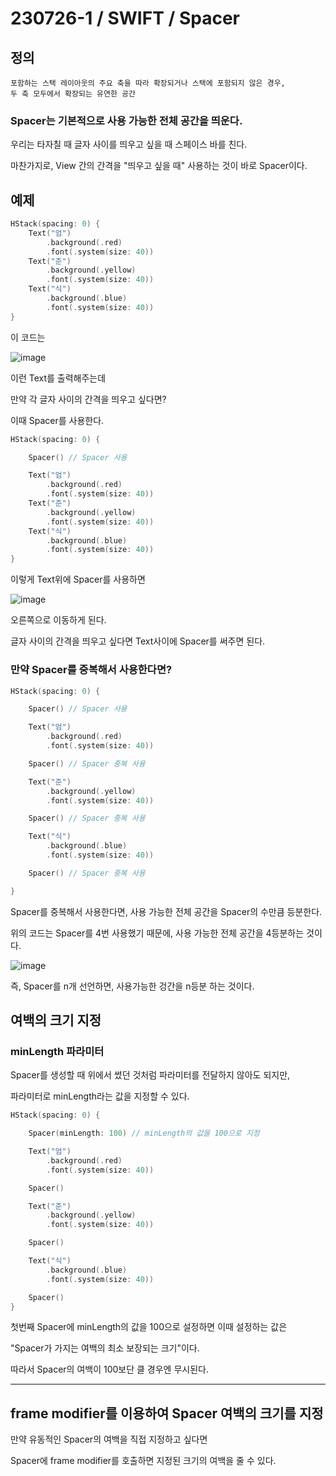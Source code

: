 # 230726-1 / SWIFT / Spacer

## 정의
```
포함하는 스택 레이아웃의 주요 축을 따라 확장되거나 스택에 포함되지 않은 경우,
두 축 모두에서 확장되는 유연한 공간
```

### Spacer는 기본적으로 사용 가능한 전체 공간을 띄운다.

우리는 타자칠 때 글자 사이를 띄우고 싶을 때 스페이스 바를 친다.

마찬가지로, View 간의 간격을 "띄우고 싶을 때" 사용하는 것이 바로 Spacer이다.

## 예제

```swift
HStack(spacing: 0) {
    Text("엄")      
        .background(.red)
        .font(.system(size: 40))
    Text("준")
        .background(.yellow)
        .font(.system(size: 40))
    Text("식")
        .background(.blue)
        .font(.system(size: 40))
}
```

이 코드는 

![image](https://cdn.discordapp.com/attachments/1147333501696364555/1159018543107559444/2023-07-26_9.43.14.png?ex=651e5ba2&is=651d0a22&hm=377882399c7f471a4cd7966ec842aab57e68372257e121e9d8e674231f33d9aa&)

이런 Text를 출력해주는데 

만약 각 글자 사이의 간격을 띄우고 싶다면?

이때 Spacer를 사용한다.

```swift
HStack(spacing: 0) {

    Spacer() // Spacer 사용

    Text("엄")      
        .background(.red)
        .font(.system(size: 40))
    Text("준")
        .background(.yellow)
        .font(.system(size: 40))
    Text("식")
        .background(.blue)
        .font(.system(size: 40))
}
```

이렇게 Text위에 Spacer를 사용하면 

![image](https://cdn.discordapp.com/attachments/1147333501696364555/1159018543367602176/2023-07-26_9.48.27.png?ex=651e5ba2&is=651d0a22&hm=758bd730a7f2c27b84110cb6b56c4d9c9c6ce16625dc133fdfecfbc95ed77be6&)

오른쪽으로 이동하게 된다.

글자 사이의 간격을 띄우고 싶다면 Text사이에 Spacer를 써주면 된다.

### 만약 Spacer를 중복해서 사용한다면?

```swift
HStack(spacing: 0) {

    Spacer() // Spacer 사용

    Text("엄")      
        .background(.red)
        .font(.system(size: 40))

    Spacer() // Spacer 중복 사용

    Text("준")
        .background(.yellow)
        .font(.system(size: 40))

    Spacer() // Spacer 중복 사용

    Text("식")
        .background(.blue)
        .font(.system(size: 40))

    Spacer() // Spacer 중복 사용

}
```

Spacer를 중복해서 사용한다면, 사용 가능한 전체 공간을 Spacer의 수만큼 등분한다. 

위의 코드는 Spacer를 4번 사용했기 때문에, 사용 가능한 전체 공간을 4등분하는 것이다.

![image](https://cdn.discordapp.com/attachments/1147333501696364555/1159018543602475069/2023-07-26_9.59.27_.png?ex=651e5ba2&is=651d0a22&hm=e15a32504fe23f6d52b37d0abba4a4dee10b56df9839f352fff122214a7e5e0e&)

즉, Spacer를 n개 선언하면, 사용가능한 겅간을 n등분 하는 것이다.

## 여백의 크기 지정 

### minLength 파라미터 

Spacer를 생성할 때 위에서 썼던 것처럼 파라미터를 전달하지 않아도 되지만,

파라미터로 minLength라는 값을 지정할 수 있다.

```swift
HStack(spacing: 0) {

    Spacer(minLength: 100) // minLength의 값을 100으로 지정

    Text("엄")      
        .background(.red)
        .font(.system(size: 40))

    Spacer() 

    Text("준")
        .background(.yellow)
        .font(.system(size: 40))

    Spacer()

    Text("식")
        .background(.blue)
        .font(.system(size: 40))

    Spacer()
}
```
첫번째 Spacer에 minLength의 값을 100으로 설정하면 이때 설정하는 값은 

"Spacer가 가지는 여백의 최소 보장되는 크기"이다.

따라서 Spacer의 여백이 100보단 클 경우엔 무시된다.

---

## frame modifier를 이용하여 Spacer 여백의 크기를 지정

만약 유동적인 Spacer의 여백을 직접 지정하고 싶다면

Spacer에 frame modifier를 호출하면 지정된 크기의 여백을 줄 수 있다.

